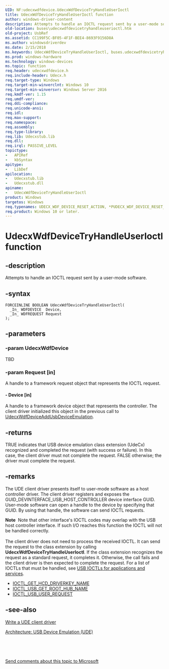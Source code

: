 ```yaml
---
UID: NF:udecxwdfdevice.UdecxWdfDeviceTryHandleUserIoctl
title: UdecxWdfDeviceTryHandleUserIoctl function
author: windows-driver-content
description: Attempts to handle an IOCTL request sent by a user-mode software.
old-location: buses\udecxwdfdevicetryhandleuserioctl.htm
old-project: UsbRef
ms.assetid: CC199F5C-BF05-4F1F-BEE4-8693F9156D8A
ms.author: windowsdriverdev
ms.date: 2/15/2018
ms.keywords: UdecxWdfDeviceTryHandleUserIoctl, buses.udecxwdfdevicetryhandleuserioctl, UdecxWdfDeviceTryHandleUserIoctl function [Buses], udecxwdfdevice/UdecxWdfDeviceTryHandleUserIoctl
ms.prod: windows-hardware
ms.technology: windows-devices
ms.topic: function
req.header: udecxwdfdevice.h
req.include-header: Udecx.h
req.target-type: Windows
req.target-min-winverclnt: Windows 10
req.target-min-winversvr: Windows Server 2016
req.kmdf-ver: 1.15
req.umdf-ver: 
req.ddi-compliance: 
req.unicode-ansi: 
req.idl: 
req.max-support: 
req.namespace: 
req.assembly: 
req.type-library: 
req.lib: Udecxstub.lib
req.dll: 
req.irql: PASSIVE_LEVEL
topictype:
-	APIRef
-	kbSyntax
apitype:
-	LibDef
apilocation:
-	Udecxstub.lib
-	Udecxstub.dll
apiname:
-	UdecxWdfDeviceTryHandleUserIoctl
product: Windows
targetos: Windows
req.typenames: UDECX_WDF_DEVICE_RESET_ACTION, *PUDECX_WDF_DEVICE_RESET_ACTION
req.product: Windows 10 or later.
---
```


# UdecxWdfDeviceTryHandleUserIoctl function


## -description


Attempts to handle an IOCTL request sent by a user-mode software. 


## -syntax


````
FORCEINLINE BOOLEAN UdecxWdfDeviceTryHandleUserIoctl(
  _In_ WDFDEVICE  Device,
  _In_ WDFREQUEST Request
);
````


## -parameters




### -param UdecxWdfDevice

TBD


### -param Request [in]

A handle to a framework request object that represents the IOCTL request. 


#### - Device [in]

A handle to a framework device object that represents the controller. The client driver initialized this object in the previous call to <a href="..\udecxwdfdevice\nf-udecxwdfdevice-udecxwdfdeviceaddusbdeviceemulation.md">UdecxWdfDeviceAddUsbDeviceEmulation</a>.


## -returns



TRUE indicates that USB device emulation  class extension (UdeCx) recognized and completed the request (with success or failure). In this case, the client driver must
    not complete the request. FALSE otherwise; the driver must complete the request.




## -remarks



The UDE client driver presents itself to user-mode software as a host controller driver. The client driver registers and exposes the GUID_DEVINTERFACE_USB_HOST_CONTROLLER device interface GUID. User-mode software  can open a handle to the device by specifying that GUID. By using that handle, the software can send IOCTL requests. 

<div class="alert"><b>Note</b>  Note that other interface's IOCTL codes may overlap with the USB host controller interface. If
    such I/O reaches this function the IOCTL will not be handled correctly.</div>
<div> </div>
 The client driver does not need to process the received IOCTL. It can send the request to the class extension by calling <b>UdecxWdfDeviceTryHandleUserIoctl</b>. If the class extension recognizes the request as a standard request, it completes it. Otherwise, the call fails and the client driver is then expected to complete the request. For a list of IOCTLs that must be handled, see <a href="https://docs.microsoft.com/en-us/windows/iot-core/learn-about-hardware/hardwarecompatlist">USB IOCTLs for applications and services</a>.

<ul>
<li>
<a href="..\usbioctl\ni-usbioctl-ioctl_get_hcd_driverkey_name.md">IOCTL_GET_HCD_DRIVERKEY_NAME</a>
</li>
<li>
<a href="..\usbioctl\ni-usbioctl-ioctl_usb_get_root_hub_name.md">IOCTL_USB_GET_ROOT_HUB_NAME</a>
</li>
<li>
<a href="https://msdn.microsoft.com/library/windows/hardware/ff537344">IOCTL_USB_USER_REQUEST</a>
</li>
</ul>



## -see-also

<a href="https://msdn.microsoft.com/library/windows/hardware/mt595939">Write a UDE client driver</a>



<a href="https://msdn.microsoft.com/library/windows/hardware/mt595932">Architecture: USB Device Emulation (UDE)</a>



 

 

<a href="mailto:wsddocfb@microsoft.com?subject=Documentation%20feedback [UsbRef\buses]:%20UdecxWdfDeviceTryHandleUserIoctl function%20 RELEASE:%20(2/15/2018)&amp;body=%0A%0APRIVACY STATEMENT%0A%0AWe use your feedback to improve the documentation. We don't use your email address for any other purpose, and we'll remove your email address from our system after the issue that you're reporting is fixed. While we're working to fix this issue, we might send you an email message to ask for more info. Later, we might also send you an email message to let you know that we've addressed your feedback.%0A%0AFor more info about Microsoft's privacy policy, see http://privacy.microsoft.com/en-us/default.aspx." title="Send comments about this topic to Microsoft">Send comments about this topic to Microsoft</a>

